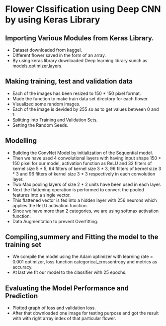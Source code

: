 # Flower Clssification using Deep CNN by using Keras Library

## Importing Various Modules from Keras Library.
* Dataset downloaded from kaggel.
* Different flower saved in the form of an array.
* By using keras library downloaded Deep learning library sunch as models,optimizer,layers.

## Making training, test and validation data
* Each of the images has been resized to 150 * 150 pixel format.
* Made the function to make train data set directory for each flower.
* Visualized some random images.
* Each of the image is devided by 255 so as to get values between 0 and 1.
* Splitting into Training and Validation Sets. 
* Setting the Random Seeds.

## Modelling
* Building the ConvNet Model by initialization of the Sequential model.
* Then we have used 4 convolutional layers with having input shape 150 * 150 pixel for our model, activation function as ReLU and 32 filters of kernel size 5 * 5, 64 filters of kernel size 3 * 3, 96 filters of kernel size 3 * 3 and 96 filters of kernel size 3 * 3 respectively in each convolution layer.
* Two Max pooling layers of size 2 * 2 units have been used in each layer.
* Next the flattening operation is performed to convert the pooled features into a single vector.
* This flattened vector is fed into a hidden layer with 256 neurons which applies the ReLU activation function.
* Since we have more than 2 categories, we are using softmax activation function.
* Data Augmentation to prevent Overfitting.

## Compiling,summery and Fitting the model to the training set
* We compile the model using the Adam optimizer with learning rate = 0.001 optimizer, loss function categorical_crossentropy and metrics as accuracy.
* At last we fit our model to the classifier with 25 epochs.

## Evaluating the Model Performance and Prediction
* Plotted graph of loss and validation loss.
* After that downloaded one image for testing purpose and got the result with with right array index of that particular flower.
